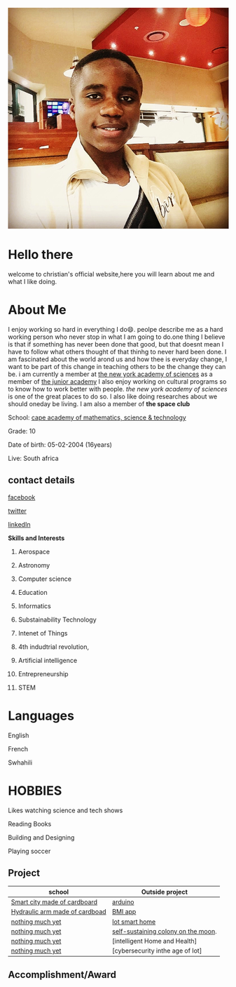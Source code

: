 ![chris](IMG_20200122_073910_193.jpg)
# Hello there
welcome to christian's official website,here you will learn about me and what I like doing.

# About Me

I enjoy working so hard in everything I do:smile:. peolpe describe me as a hard working person who never stop in what I am going to do.one thing I believe is that if something has never been done that good, but that doesnt mean I have to follow what others thought of that thinhg to never hard been done. I am fascinated about the world arond us and how thee is everyday change, I want to be part of this change in teaching others to be the change they can be.
i am currently a member at [the new york academy of sciences](https;//www.nyas.org/) as a member of [the junior academy](https://joinlaunchpad.com/#/profile/9670)
I also enjoy working on cultural programs so to know how to work better with people. *the new york academy of sciences* is one of the great places to do so. I also like doing researches about we should oneday be living. I am also a member of **the space club**

School: [cape academy of mathematics, science & technology](https://www.camst.co.za/)

Grade: 10

Date of birth: 05-02-2004 (16years)

Live: South africa

contact details
-
[facebook](https://www.facebook.com/chris.rama.798)

[twitter](https://www.twitter.com/Chrisrama6?s=09)

[linkedIn](https://www.lInkedin.com/in/christian-ramazani-aa3887183)

**Skills and Interests**

1) Aerospace 

2) Astronomy

3) Computer science

4) Education

5) Informatics

6) Substainability Technology

7) Intenet of Things

8) 4th indudtrial revolution,

9) Artificial intelligence

10) Entrepreneurship

11) STEM

# Languages
English 

French

Swhahili

# HOBBIES

Likes watching science and tech shows

Reading Books

Building and Designing

Playing soccer

Project 
-------------------------------
school                               |  Outside project    
--------------------------------------------------------  |  ----------------------------------------------------------------
[Smart city made of cardboard]()     | [arduino]()                                |
[Hydraulic arm made of cardboad]()   |    [BMI app]()                             |
     [nothing much yet]()                            |   [Iot smart home]()                       |
    [nothing much yet]()                              |  [self-sustaining colony on the moon]().   |
    [ nothing much yet]()                              |  [intelligent Home and Health]             |
     [nothing much yet]()                             |   [cybersecurity inthe age of Iot]         |
        


Accomplishment/Award
-
